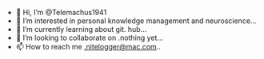 - 👋 Hi, I’m @Telemachus1941
- 👀 I’m interested in personal knowledge management and neuroscience...
- 🌱 I’m currently learning about git. hub...
- 💞️ I’m looking to collaborate on .nothing yet...
- 📫 How to reach me .nitelogger@mac.com..

<!---
Telemachus1941/Telemachus1941 is a ✨ special ✨ repository because its `README.md` (this file) appears on your GitHub profile.
You can click the Preview link to take a look at your changes.
--->
